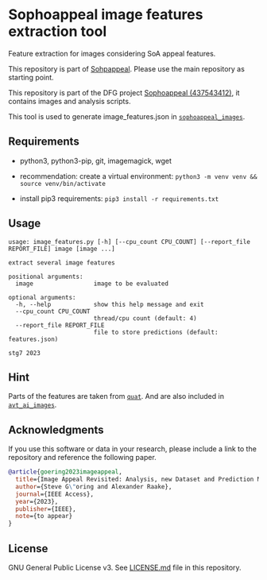 # Sophoappeal image features extraction tool
Feature extraction for images considering SoA appeal features.

This repository is part of [Sohpappeal](https://github.com/Telecommunication-Telemedia-Assessment/sophoappeal).
Please use the main repository as starting point.

This repository is part of the DFG project [Sophoappeal (437543412)](https://www.tu-ilmenau.de/universitaet/fakultaeten/fakultaet-elektrotechnik-und-informationstechnik/profil/institute-und-fachgebiete/fachgebiet-audiovisuelle-technik/forschung/dfg-projekt-sophoappeal), it contains images and analysis scripts.

This tool is used to generate image_features.json in [`sophoappeal_images`](https://github.com/Telecommunication-Telemedia-Assessment/sophoappeal_images).

## Requirements

* python3, python3-pip, git, imagemagick, wget

* recommendation: create a virtual environment: `python3 -m venv venv && source venv/bin/activate`
* install pip3 requirements: `pip3 install -r requirements.txt`

## Usage

```
usage: image_features.py [-h] [--cpu_count CPU_COUNT] [--report_file REPORT_FILE] image [image ...]

extract several image features

positional arguments:
  image                 image to be evaluated

optional arguments:
  -h, --help            show this help message and exit
  --cpu_count CPU_COUNT
                        thread/cpu count (default: 4)
  --report_file REPORT_FILE
                        file to store predictions (default: features.json)

stg7 2023
```


## Hint
Parts of the features are taken from [`quat`](https://github.com/Telecommunication-Telemedia-Assessment/quat).
And are also included in [`avt_ai_images`](https://github.com/Telecommunication-Telemedia-Assessment/avt_ai_images).


## Acknowledgments

If you use this software or data in your research, please include a link to the repository and reference the following paper.

```bibtex
@article{goering2023imageappeal,
  title={Image Appeal Revisited: Analysis, new Dataset and Prediction Models},
  author={Steve G\"oring and Alexander Raake},
  journal={IEEE Access},
  year={2023},
  publisher={IEEE},
  note={to appear}
}
```

## License
GNU General Public License v3. See [LICENSE.md](./LICENSE.md) file in this repository.
